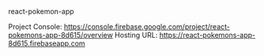 react-pokemon-app


Project Console: https://console.firebase.google.com/project/react-pokemons-app-8d615/overview
Hosting URL: https://react-pokemons-app-8d615.firebaseapp.com


